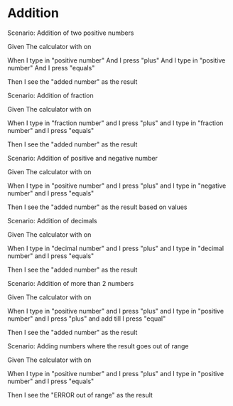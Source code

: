 # Addition

Scenario: Addition of two positive numbers

Given The calculator with on

When I type in "positive number" 
And I press "plus" 
And I type in "positive number" 
And I press "equals"

Then I see the "added number" as the result

Scenario: Addition of fraction

Given The calculator with on

When I type in "fraction number" and I press "plus" and I type in "fraction number" and I press "equals"

Then I see the "added number" as the result

Scenario: Addition of positive and negative number

Given The calculator with on

When I type in "positive number" and I press "plus" and I type in "negative number" and I press "equals"

Then I see the "added number" as the result based on values

Scenario: Addition of decimals

Given The calculator with on

When I type in "decimal number" and I press "plus" and I type in "decimal number" and I press "equals"

Then I see the "added number" as the result

Scenario: Addition of more than 2 numbers

Given The calculator with on

When I type in "positive number" and I press "plus" and I type in "positive number" and I press "plus" and add till I press "equal"

Then I see the "added number" as the result

Scenario: Adding numbers where the result goes out of range

Given The calculator with on

When I type in "positive number" and I press "plus" and I type in "positive number" and I press "equals"

Then I see the "ERROR out of range" as the result 
